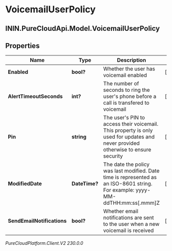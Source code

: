 # VoicemailUserPolicy

## ININ.PureCloudApi.Model.VoicemailUserPolicy

## Properties

|Name | Type | Description | Notes|
|------------ | ------------- | ------------- | -------------|
| **Enabled** | **bool?** | Whether the user has voicemail enabled | [optional] |
| **AlertTimeoutSeconds** | **int?** | The number of seconds to ring the user&#39;s phone before a call is transfered to voicemail | [optional] |
| **Pin** | **string** | The user&#39;s PIN to access their voicemail. This property is only used for updates and never provided otherwise to ensure security | [optional] |
| **ModifiedDate** | **DateTime?** | The date the policy was last modified. Date time is represented as an ISO-8601 string. For example: yyyy-MM-ddTHH:mm:ss[.mmm]Z | [optional] |
| **SendEmailNotifications** | **bool?** | Whether email notifications are sent to the user when a new voicemail is received | [optional] |



_PureCloudPlatform.Client.V2 230.0.0_
